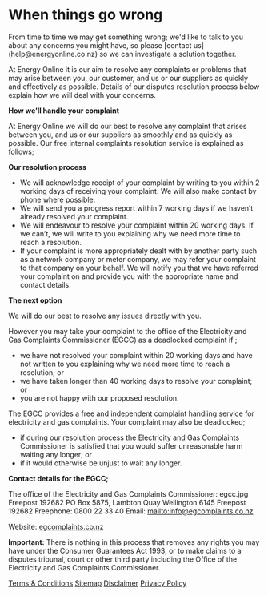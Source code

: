 # When things go wrong
<p class="intro">From time to time we may get something wrong; we'd like to talk to you about any concerns you might have, so please [contact us](help@energyonline.co.nz) so we can investigate a solution together.
 
At Energy Online it is our aim to resolve any complaints or problems that may arise between you, our customer, and us or our suppliers as quickly and effectively as possible. Details of our disputes resolution process below explain how we will deal with your concerns.</p>
 
**How we’ll handle your complaint**
 
At Energy Online we will do our best to resolve any complaint that arises between you, and us or our suppliers as smoothly and as quickly as possible. Our free internal complaints resolution service is explained as follows;
 
**Our resolution process**
- We will acknowledge receipt of your complaint by writing to you within 2 working days of receiving your complaint. We will also make contact by phone where possible.
- We will send you a progress report within 7 working days if we haven’t already resolved your complaint.
- We will endeavour to resolve your complaint within 20 working days. If we can’t, we will write to you explaining why we need more time to reach a resolution.
- If your complaint is more appropriately dealt with by another party such as a network company or meter company, we may refer your complaint to that company on your behalf. We will notify you that we have referred your complaint on and provide you with the appropriate name and contact details.
 
 
**The next option**
 
We will do our best to resolve any issues directly with you.
 
However you may take your complaint to the office of the Electricity and Gas Complaints Commissioner (EGCC) as a deadlocked complaint if ;
 
- we have not resolved your complaint within 20 working days and have not written to you explaining why we need more time to reach a resolution; or
- we have taken longer than 40 working days to resolve your complaint; or
- you are not happy with our proposed resolution. 
 
The EGCC provides a free and independent complaint handling service for electricity and gas complaints. Your complaint may also be deadlocked;
 
- if during our resolution process the Electricity and Gas Complaints Commissioner is satisfied that you would suffer unreasonable harm waiting any longer; or
- if it would otherwise be unjust to wait any longer.
 
 
**Contact details for the EGCC;**
 
The office of the Electricity and Gas Complaints Commissioner: 
egcc.jpg Freepost 192682
PO Box 5875, Lambton Quay
Wellington 6145
Freepost 192682
Freephone: 0800 22 33 40
Email: <mailto:info@egcomplaints.co.nz>
 
Website: [egcomplaints.co.nz](http://www.egcomplaints.co.nz/)
 
**Important:** There is nothing in this process that removes any rights you may have under the Consumer Guarantees Act 1993, or to make claims to a disputes tribunal, court or other third party including the Office of the Electricity and Gas Complaints Commissioner.
 
 
 
 
 
[Terms & Conditions](http://www.energyonline.co.nz/terms)
[Sitemap](http://www.energyonline.co.nz/home/site_map)
[Disclaimer](http://www.energyonline.co.nz/home/site_map/disclaimer)
[Privacy Policy](http://www.energyonline.co.nz/home/site_map/privacy_policy)

